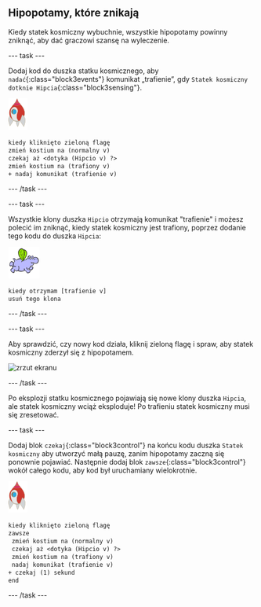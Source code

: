 ## Hipopotamy, które znikają

Kiedy statek kosmiczny wybuchnie, wszystkie hipopotamy powinny zniknąć, aby dać graczowi szansę na wyleczenie.

--- task ---

Dodaj kod do duszka statku kosmicznego, aby `nadać`{:class="block3events"} komunikat „trafienie”, gdy `Statek kosmiczny dotknie Hipcia`{:class="block3sensing"}.

![duszek rakiety](images/rocket-sprite.png)

```blocks3
kiedy kliknięto zieloną flagę
zmień kostium na (normalny v)
czekaj aż <dotyka (Hipcio v) ?>
zmień kostium na (trafiony v)
+ nadaj komunikat (trafienie v)
```

--- /task ---

--- task ---

Wszystkie klony duszka `Hipcio` otrzymają komunikat "trafienie" i możesz polecić im zniknąć, kiedy statek kosmiczny jest trafiony, poprzez dodanie tego kodu do duszka `Hipcia`:

![duszek hipopotama](images/hippo-sprite.png)

```blocks3
kiedy otrzymam [trafienie v]
usuń tego klona
```

--- /task ---

--- task ---

Aby sprawdzić, czy nowy kod działa, kliknij zieloną flagę i spraw, aby statek kosmiczny zderzył się z hipopotamem.

![zrzut ekranu](images/invaders-hippo-collide.png)

--- /task ---

Po eksplozji statku kosmicznego pojawiają się nowe klony duszka `Hipcia`, ale statek kosmiczny wciąż eksploduje! Po trafieniu statek kosmiczny musi się zresetować.

--- task ---

Dodaj blok `czekaj`{:class="block3control"} na końcu kodu duszka `Statek kosmiczny` aby utworzyć małą pauzę, zanim hipopotamy zaczną się ponownie pojawiać. Następnie dodaj blok `zawsze`{:class="block3control"} wokół całego kodu, aby kod był uruchamiany wielokrotnie.

![duszek rakiety](images/rocket-sprite.png)

```blocks3
kiedy kliknięto zieloną flagę
zawsze 
 zmień kostium na (normalny v)
 czekaj aż <dotyka (Hipcio v) ?>
 zmień kostium na (trafiony v)
 nadaj komunikat (trafienie v)
+ czekaj (1) sekund
end
```

--- /task ---